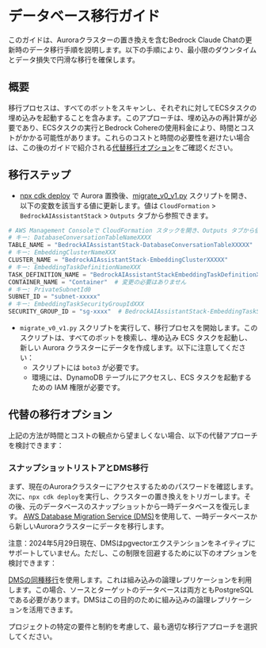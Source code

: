 # データベース移行ガイド

このガイドは、Auroraクラスターの置き換えを含むBedrock Claude Chatの更新時のデータ移行手順を説明します。以下の手順により、最小限のダウンタイムとデータ損失で円滑な移行を確保します。

## 概要

移行プロセスは、すべてのボットをスキャンし、それぞれに対してECSタスクの埋め込みを起動することを含みます。このアプローチは、埋め込みの再計算が必要であり、ECSタスクの実行とBedrock Cohereの使用料金により、時間とコストがかかる可能性があります。これらのコストと時間の必要性を避けたい場合は、この後のガイドで紹介される[代替移行オプション](#alternative-migration-options)をご確認ください。

## 移行ステップ

- [npx cdk deploy](../README.md#deploy-using-cdk) で Aurora 置換後、[migrate_v0_v1.py](./migrate_v0_v1.py) スクリプトを開き、以下の変数を該当する値に更新します。値は `CloudFormation` > `BedrockAIAssistantStack` > `Outputs` タブから参照できます。

```py
# AWS Management Consoleで CloudFormation スタックを開き、Outputs タブから値をコピーします。
# キー: DatabaseConversationTableNameXXXX
TABLE_NAME = "BedrockAIAssistantStack-DatabaseConversationTableXXXXX"
# キー: EmbeddingClusterNameXXX
CLUSTER_NAME = "BedrockAIAssistantStack-EmbeddingClusterXXXXX"
# キー: EmbeddingTaskDefinitionNameXXX
TASK_DEFINITION_NAME = "BedrockAIAssistantStackEmbeddingTaskDefinitionXXXXX"
CONTAINER_NAME = "Container"  # 変更の必要はありません
# キー: PrivateSubnetId0
SUBNET_ID = "subnet-xxxxx"
# キー: EmbeddingTaskSecurityGroupIdXXX
SECURITY_GROUP_ID = "sg-xxxx"  # BedrockAIAssistantStack-EmbeddingTaskSecurityGroupXXXXX
```

- `migrate_v0_v1.py` スクリプトを実行して、移行プロセスを開始します。このスクリプトは、すべてのボットを検索し、埋め込み ECS タスクを起動し、新しい Aurora クラスターにデータを作成します。以下に注意してください：
  - スクリプトには `boto3` が必要です。
  - 環境には、DynamoDB テーブルにアクセスし、ECS タスクを起動するための IAM 権限が必要です。

## 代替の移行オプション

上記の方法が時間とコストの観点から望ましくない場合、以下の代替アプローチを検討できます：

### スナップショットリストアとDMS移行

まず、現在のAuroraクラスターにアクセスするためのパスワードを確認します。次に、`npx cdk deploy`を実行し、クラスターの置き換えをトリガーします。その後、元のデータベースのスナップショットから一時データベースを復元します。
[AWS Database Migration Service (DMS)](https://aws.amazon.com/dms/)を使用して、一時データベースから新しいAuroraクラスターにデータを移行します。

注意：2024年5月29日現在、DMSはpgvectorエクステンションをネイティブにサポートしていません。ただし、この制限を回避するために以下のオプションを検討できます：

[DMSの同種移行](https://docs.aws.amazon.com/dms/latest/userguide/dm-migrating-data.html)を使用します。これは組み込みの論理レプリケーションを利用します。この場合、ソースとターゲットのデータベースは両方ともPostgreSQLである必要があります。DMSはこの目的のために組み込みの論理レプリケーションを活用できます。

プロジェクトの特定の要件と制約を考慮して、最も適切な移行アプローチを選択してください。
